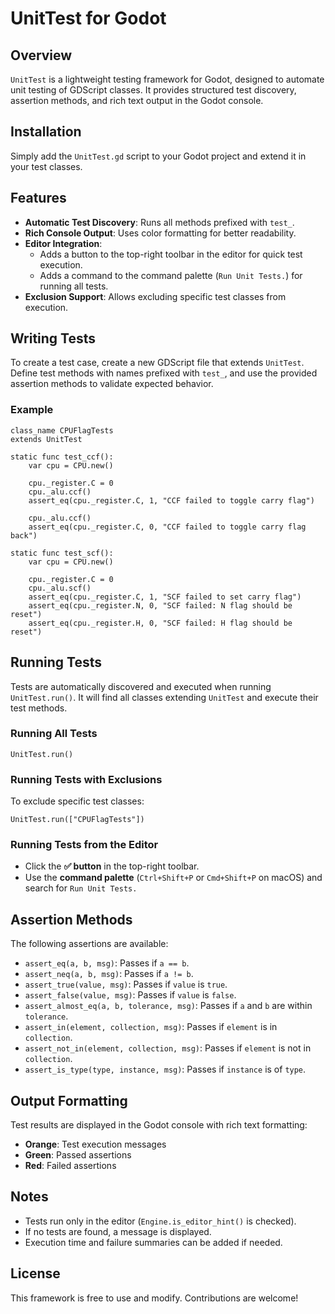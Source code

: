 # UnitTest for Godot

## Overview
`UnitTest` is a lightweight testing framework for Godot, designed to automate unit testing of GDScript classes. It provides structured test discovery, assertion methods, and rich text output in the Godot console.

## Installation
Simply add the `UnitTest.gd` script to your Godot project and extend it in your test classes.

## Features
- **Automatic Test Discovery**: Runs all methods prefixed with `test_`.
- **Rich Console Output**: Uses color formatting for better readability.
- **Editor Integration**:
  - Adds a button to the top-right toolbar in the editor for quick test execution.
  - Adds a command to the command palette (`Run Unit Tests.`) for running all tests.
- **Exclusion Support**: Allows excluding specific test classes from execution.

## Writing Tests
To create a test case, create a new GDScript file that extends `UnitTest`. Define test methods with names prefixed with `test_`, and use the provided assertion methods to validate expected behavior.

### Example
```gdscript
class_name CPUFlagTests
extends UnitTest

static func test_ccf():
    var cpu = CPU.new()

    cpu._register.C = 0
    cpu._alu.ccf()
    assert_eq(cpu._register.C, 1, "CCF failed to toggle carry flag")

    cpu._alu.ccf()
    assert_eq(cpu._register.C, 0, "CCF failed to toggle carry flag back")

static func test_scf():
    var cpu = CPU.new()

    cpu._register.C = 0
    cpu._alu.scf()
    assert_eq(cpu._register.C, 1, "SCF failed to set carry flag")
    assert_eq(cpu._register.N, 0, "SCF failed: N flag should be reset")
    assert_eq(cpu._register.H, 0, "SCF failed: H flag should be reset")
```

## Running Tests
Tests are automatically discovered and executed when running `UnitTest.run()`. It will find all classes extending `UnitTest` and execute their test methods.

### Running All Tests
```gdscript
UnitTest.run()
```

### Running Tests with Exclusions
To exclude specific test classes:
```gdscript
UnitTest.run(["CPUFlagTests"])
```

### Running Tests from the Editor
- Click the **✅ button** in the top-right toolbar.
- Use the **command palette** (`Ctrl+Shift+P` or `Cmd+Shift+P` on macOS) and search for `Run Unit Tests.`

## Assertion Methods
The following assertions are available:

- `assert_eq(a, b, msg)`: Passes if `a == b`.
- `assert_neq(a, b, msg)`: Passes if `a != b`.
- `assert_true(value, msg)`: Passes if `value` is `true`.
- `assert_false(value, msg)`: Passes if `value` is `false`.
- `assert_almost_eq(a, b, tolerance, msg)`: Passes if `a` and `b` are within `tolerance`.
- `assert_in(element, collection, msg)`: Passes if `element` is in `collection`.
- `assert_not_in(element, collection, msg)`: Passes if `element` is not in `collection`.
- `assert_is_type(type, instance, msg)`: Passes if `instance` is of `type`.

## Output Formatting
Test results are displayed in the Godot console with rich text formatting:
- **Orange**: Test execution messages
- **Green**: Passed assertions
- **Red**: Failed assertions

## Notes
- Tests run only in the editor (`Engine.is_editor_hint()` is checked).
- If no tests are found, a message is displayed.
- Execution time and failure summaries can be added if needed.

## License
This framework is free to use and modify. Contributions are welcome!

